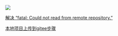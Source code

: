 ![](https://w.wallhaven.cc/full/9d/wallhaven-9dqojx.jpg)

[解决 “fatal: Could not read from remote repository.”](https://blog.csdn.net/weixin_40922744/article/details/107576748)

[本地项目上传到gitee步骤](https://blog.csdn.net/qq_38041873/article/details/123900838)

